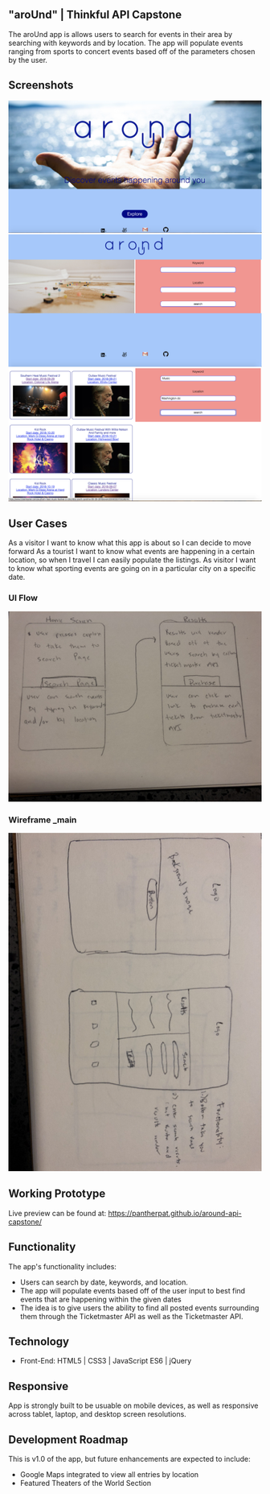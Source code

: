 ## "aroUnd" | Thinkful API Capstone
The aroUnd app is allows users to search for events in their area by searching with keywords and by location. The app will populate events ranging from sports to concert events based off of the parameters chosen by the user.



## Screenshots

![Homepage Screenshot](https://github.com/PantherPat/around-api-capstone/blob/master/github-images/homepage-screenshot.jpg)
![Search Results Page](https://github.com/PantherPat/around-api-capstone/blob/master/github-images/search-results-page.jpg)
![Results Page](https://github.com/PantherPat/around-api-capstone/blob/master/github-images/results-page.jpg)


## User Cases
As a visitor I want to know what this app is about so I can decide to move forward
As a tourist I want to know what events are happening in a certain location, so when I travel I can easily populate the listings.
As visitor I want to know what sporting events are going on in a particular city on a specific date.

### UI Flow
![UI Flow](https://github.com/PantherPat/around-api-capstone/blob/master/github-images/ui-flow.jpg)

### Wireframe _main
![Wireframe _Main](https://github.com/PantherPat/around-api-capstone/blob/master/github-images/wireframe.jpg)


## Working Prototype
Live preview can be found at: https://pantherpat.github.io/around-api-capstone/


## Functionality
The app's functionality includes:
* Users can search by date, keywords, and location.
* The app will populate events based off of the user input to best find events that are happening within the given dates
* The idea is to give users the ability to find all posted events surrounding them through the Ticketmaster API as well as the Ticketmaster API.

## Technology
* Front-End: HTML5 | CSS3 | JavaScript ES6 | jQuery



## Responsive
App is strongly built to be usuable on mobile devices, as well as responsive across tablet, laptop, and desktop screen resolutions.

## Development Roadmap
This is v1.0 of the app, but future enhancements are expected to include:
* Google Maps integrated to view all entries by location
* Featured Theaters of the World Section
